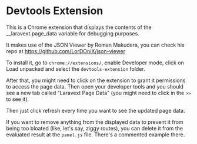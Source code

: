 # Devtools Extension

This is a Chrome extension that displays the contents of the __laravext.page_data variable for debugging purposes.

It makes use of the JSON Viewer by Roman Makudera, you can check his repo at https://github.com/LorDOniX/json-viewer

To install it, go to `chrome://extensions/`, enable Developer mode, click on Load unpacked and select the `devtools-extension` folder.

After that, you might need to click on the extension to grant it permissions to access the page data. Then open your developer tools and you should see a new tab called "Laravext Page Data" (you might need to click in the `>>` to see it).

Then just click refresh every time you want to see the updated page data.

If you want to remove anything from the displayed data to prevent it from being too bloated (like, let's say, ziggy routes), you can delete it from the evaluated result at the `panel.js` file. There's a commented example there.